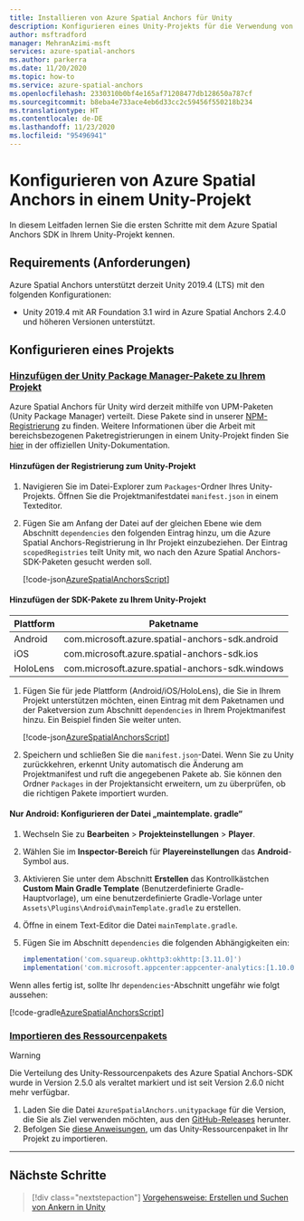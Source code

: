 ```yaml
---
title: Installieren von Azure Spatial Anchors für Unity
description: Konfigurieren eines Unity-Projekts für die Verwendung von Azure Spatial Anchors
author: msftradford
manager: MehranAzimi-msft
services: azure-spatial-anchors
ms.author: parkerra
ms.date: 11/20/2020
ms.topic: how-to
ms.service: azure-spatial-anchors
ms.openlocfilehash: 2330310b0bf4e165af71208477db128650a787cf
ms.sourcegitcommit: b8eba4e733ace4eb6d33cc2c59456f550218b234
ms.translationtype: HT
ms.contentlocale: de-DE
ms.lasthandoff: 11/23/2020
ms.locfileid: "95496941"
---
```

# <a name="configuring-azure-spatial-anchors-in-a-unity-project"></a>Konfigurieren von Azure Spatial Anchors in einem Unity-Projekt

In diesem Leitfaden lernen Sie die ersten Schritte mit dem Azure Spatial Anchors SDK in Ihrem Unity-Projekt kennen.

## <a name="requirements"></a>Requirements (Anforderungen)

Azure Spatial Anchors unterstützt derzeit Unity 2019.4 (LTS) mit den folgenden Konfigurationen:

* Unity 2019.4 mit AR Foundation 3.1 wird in Azure Spatial Anchors 2.4.0 und höheren Versionen unterstützt.

## <a name="configuring-a-project"></a>Konfigurieren eines Projekts

### <a name="add-the-unity-package-manager-packages-to-your-project"></a>[Hinzufügen der Unity Package Manager-Pakete zu Ihrem Projekt](#tab/UPMPackage)

Azure Spatial Anchors für Unity wird derzeit mithilfe von UPM-Paketen (Unity Package Manager) verteilt. Diese Pakete sind in unserer [NPM-Registrierung](https://bintray.com/microsoft/AzureMixedReality-NPM) zu finden. Weitere Informationen über die Arbeit mit bereichsbezogenen Paketregistrierungen in einem Unity-Projekt finden Sie [hier](https://docs.unity3d.com/Manual/upm-scoped.html) in der offiziellen Unity-Dokumentation.

#### <a name="add-the-registry-to-your-unity-project"></a>Hinzufügen der Registrierung zum Unity-Projekt

1. Navigieren Sie im Datei-Explorer zum `Packages`-Ordner Ihres Unity-Projekts. Öffnen Sie die Projektmanifestdatei `manifest.json` in einem Texteditor.
2. Fügen Sie am Anfang der Datei auf der gleichen Ebene wie dem Abschnitt `dependencies` den folgenden Eintrag hinzu, um die Azure Spatial Anchors-Registrierung in Ihr Projekt einzubeziehen. Der Eintrag `scopedRegistries` teilt Unity mit, wo nach den Azure Spatial Anchors-SDK-Paketen gesucht werden soll.

    [!code-json[AzureSpatialAnchorsScript](../../../includes/spatial-anchors-unity-scoped-registry-setup.md?range=9-19&highlight=2-10)]

#### <a name="add-the-sdk-packages-to-your-unity-project"></a>Hinzufügen der SDK-Pakete zu Ihrem Unity-Projekt

| Plattform | Paketname                                    |
|----------|-------------------------------------------------|
| Android  | com.microsoft.azure.spatial-anchors-sdk.android |
| iOS      | com.microsoft.azure.spatial-anchors-sdk.ios     |
| HoloLens | com.microsoft.azure.spatial-anchors-sdk.windows |

1. Fügen Sie für jede Plattform (Android/iOS/HoloLens), die Sie in Ihrem Projekt unterstützen möchten, einen Eintrag mit dem Paketnamen und der Paketversion zum Abschnitt `dependencies` in Ihrem Projektmanifest hinzu. Ein Beispiel finden Sie weiter unten.

    [!code-json[AzureSpatialAnchorsScript](../../../includes/spatial-anchors-unity-scoped-registry-setup.md?range=9-22&highlight=12-14)]

2. Speichern und schließen Sie die `manifest.json`-Datei. Wenn Sie zu Unity zurückkehren, erkennt Unity automatisch die Änderung am Projektmanifest und ruft die angegebenen Pakete ab. Sie können den Ordner `Packages` in der Projektansicht erweitern, um zu überprüfen, ob die richtigen Pakete importiert wurden.

#### <a name="android-only-configure-the-maintemplategradle-file"></a>Nur Android: Konfigurieren der Datei „maintemplate. gradle“

1. Wechseln Sie zu **Bearbeiten** > **Projekteinstellungen** > **Player**.
2. Wählen Sie im **Inspector-Bereich** für **Playereinstellungen** das **Android**-Symbol aus.
3. Aktivieren Sie unter dem Abschnitt **Erstellen** das Kontrollkästchen **Custom Main Gradle Template** (Benutzerdefinierte Gradle-Hauptvorlage), um eine benutzerdefinierte Gradle-Vorlage unter `Assets\Plugins\Android\mainTemplate.gradle` zu erstellen.
4. Öffne in einem Text-Editor die Datei `mainTemplate.gradle`.
5. Fügen Sie im Abschnitt `dependencies` die folgenden Abhängigkeiten ein:

    ```gradle
    implementation('com.squareup.okhttp3:okhttp:[3.11.0]')
    implementation('com.microsoft.appcenter:appcenter-analytics:[1.10.0]')
    ```

Wenn alles fertig ist, sollte Ihr `dependencies`-Abschnitt ungefähr wie folgt aussehen:

[!code-gradle[AzureSpatialAnchorsScript](../../../includes/spatial-anchors-unity-android-gradle-setup.md?range=9-13&highlight=3-4)]

### <a name="import-the-asset-package"></a>[Importieren des Ressourcenpakets](#tab/UnityAssetPackage)

> [!WARNING]
> Die Verteilung des Unity-Ressourcenpakets des Azure Spatial Anchors-SDK wurde in Version 2.5.0 als veraltet markiert und ist seit Version 2.6.0 nicht mehr verfügbar.

1. Laden Sie die Datei `AzureSpatialAnchors.unitypackage` für die Version, die Sie als Ziel verwenden möchten, aus den [GitHub-Releases](https://github.com/Azure/azure-spatial-anchors-samples/releases) herunter.
2. Befolgen Sie [diese Anweisungen](https://docs.unity3d.com/Manual/AssetPackagesImport.html), um das Unity-Ressourcenpaket in Ihr Projekt zu importieren.

---

## <a name="next-steps"></a>Nächste Schritte

> [!div class="nextstepaction"]
> [Vorgehensweise: Erstellen und Suchen von Ankern in Unity](./create-locate-anchors-unity.md)
